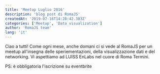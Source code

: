 ```yaml
---
title: 'Meetup Luglio 2016'
description: 'blog post di RomaJS'
createdAt: '2019-07-16T14:28:42.383Z'
categories: ['Meetup', 'Data visualization']
author: 'RomaJS team'
lang: 'it'
---
```


Ciao a tutti! Come ogni mese, anche domani ci si vede al RomaJS per un meetup all'insegna delle speriementazioni, della
visualizzazione dati e del networking. Vi aspettiamo ad LUISS EnLabs nel cuore di Roma Termini.

PS: è obbligatoria l'iscrizione su eventbrite
